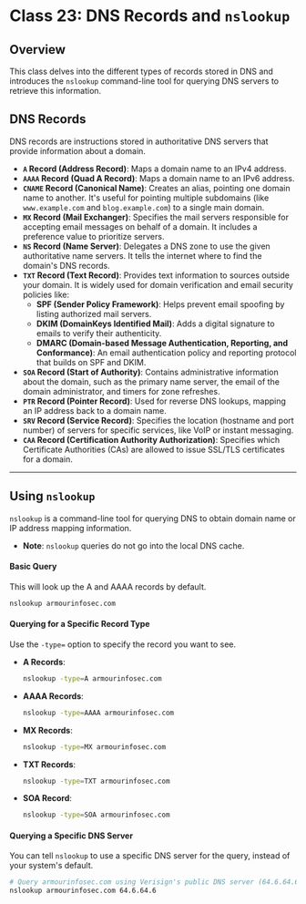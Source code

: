 # Class 23: DNS Records and `nslookup`

## Overview

This class delves into the different types of records stored in DNS and introduces the `nslookup` command-line tool for querying DNS servers to retrieve this information.

## DNS Records

DNS records are instructions stored in authoritative DNS servers that provide information about a domain.

* **`A` Record (Address Record)**: Maps a domain name to an IPv4 address.
* **`AAAA` Record (Quad A Record)**: Maps a domain name to an IPv6 address.
* **`CNAME` Record (Canonical Name)**: Creates an alias, pointing one domain name to another. It's useful for pointing multiple subdomains (like `www.example.com` and `blog.example.com`) to a single main domain.
* **`MX` Record (Mail Exchanger)**: Specifies the mail servers responsible for accepting email messages on behalf of a domain. It includes a preference value to prioritize servers.
* **`NS` Record (Name Server)**: Delegates a DNS zone to use the given authoritative name servers. It tells the internet where to find the domain's DNS records.
* **`TXT` Record (Text Record)**: Provides text information to sources outside your domain. It is widely used for domain verification and email security policies like:
    * **SPF (Sender Policy Framework)**: Helps prevent email spoofing by listing authorized mail servers.
    * **DKIM (DomainKeys Identified Mail)**: Adds a digital signature to emails to verify their authenticity.
    * **DMARC (Domain-based Message Authentication, Reporting, and Conformance)**: An email authentication policy and reporting protocol that builds on SPF and DKIM.
* **`SOA` Record (Start of Authority)**: Contains administrative information about the domain, such as the primary name server, the email of the domain administrator, and timers for zone refreshes.
* **`PTR` Record (Pointer Record)**: Used for reverse DNS lookups, mapping an IP address back to a domain name.
* **`SRV` Record (Service Record)**: Specifies the location (hostname and port number) of servers for specific services, like VoIP or instant messaging.
* **`CAA` Record (Certification Authority Authorization)**: Specifies which Certificate Authorities (CAs) are allowed to issue SSL/TLS certificates for a domain.

---

## Using `nslookup`

`nslookup` is a command-line tool for querying DNS to obtain domain name or IP address mapping information.

* **Note**: `nslookup` queries do not go into the local DNS cache.

#### Basic Query

This will look up the A and AAAA records by default.

```bash
nslookup armourinfosec.com
```


#### Querying for a Specific Record Type

Use the `-type=` option to specify the record you want to see.

* **A Records**:
    ```bash
    nslookup -type=A armourinfosec.com
    ```
   

* **AAAA Records**:
    ```bash
    nslookup -type=AAAA armourinfosec.com
    ```
   

* **MX Records**:
    ```bash
    nslookup -type=MX armourinfosec.com
    ```
   

* **TXT Records**:
    ```bash
    nslookup -type=TXT armourinfosec.com
    ```
   

* **SOA Record**:
    ```bash
    nslookup -type=SOA armourinfosec.com
    ```
   

#### Querying a Specific DNS Server

You can tell `nslookup` to use a specific DNS server for the query, instead of your system's default.

```bash
# Query armourinfosec.com using Verisign's public DNS server (64.6.64.6)
nslookup armourinfosec.com 64.6.64.6
```

